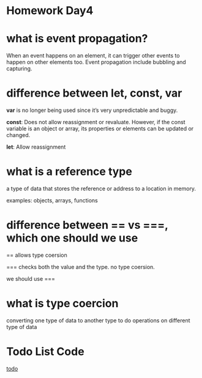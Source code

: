 # Homework Day4

# what is event propagation?

When an event happens on an element, it can trigger other events to happen on other elements too. Event propagation include bubbling and capturing.

# difference between let, const, var

**var** is no longer being used since it’s very unpredictable and buggy.

**const**: Does not allow reassignment or revaluate. However, if the const variable is an object or array, its properties or elements can be updated or changed.

**let**: Allow reassignment

# what is a reference type

a type of data that stores the reference or address to a location in memory.

examples: objects, arrays, functions

# difference between == vs ===, which one should we use

== allows type coersion

===  checks both the value and the type. no type coersion.

we should use === 

# what is type coercion

 converting one type of data to another type to do operations on different type of data

# Todo List Code

[todo](https://codesandbox.io/p/sandbox/todo-fz859c?layout=%7B%22sidebarPanel%22%3A%22EXPLORER%22%2C%22rootPanelGroup%22%3A%7B%22direction%22%3A%22horizontal%22%2C%22contentType%22%3A%22UNKNOWN%22%2C%22type%22%3A%22PANEL_GROUP%22%2C%22id%22%3A%22ROOT_LAYOUT%22%2C%22panels%22%3A%5B%7B%22type%22%3A%22PANEL_GROUP%22%2C%22contentType%22%3A%22UNKNOWN%22%2C%22direction%22%3A%22vertical%22%2C%22id%22%3A%22clraaoq6e00063b6hs2q6tsv7%22%2C%22sizes%22%3A%5B100%2C0%5D%2C%22panels%22%3A%5B%7B%22type%22%3A%22PANEL_GROUP%22%2C%22contentType%22%3A%22EDITOR%22%2C%22direction%22%3A%22horizontal%22%2C%22id%22%3A%22EDITOR%22%2C%22panels%22%3A%5B%7B%22type%22%3A%22PANEL%22%2C%22contentType%22%3A%22EDITOR%22%2C%22id%22%3A%22clraaoq6e00023b6hmmms7e3t%22%7D%5D%7D%2C%7B%22type%22%3A%22PANEL_GROUP%22%2C%22contentType%22%3A%22SHELLS%22%2C%22direction%22%3A%22horizontal%22%2C%22id%22%3A%22SHELLS%22%2C%22panels%22%3A%5B%7B%22type%22%3A%22PANEL%22%2C%22contentType%22%3A%22SHELLS%22%2C%22id%22%3A%22clraaoq6e00033b6hsgpkrywk%22%7D%5D%2C%22sizes%22%3A%5B100%5D%7D%5D%7D%2C%7B%22type%22%3A%22PANEL_GROUP%22%2C%22contentType%22%3A%22DEVTOOLS%22%2C%22direction%22%3A%22vertical%22%2C%22id%22%3A%22DEVTOOLS%22%2C%22panels%22%3A%5B%7B%22type%22%3A%22PANEL%22%2C%22contentType%22%3A%22DEVTOOLS%22%2C%22id%22%3A%22clraaoq6e00053b6hvl68e490%22%7D%5D%2C%22sizes%22%3A%5B100%5D%7D%5D%2C%22sizes%22%3A%5B50%2C50%5D%7D%2C%22tabbedPanels%22%3A%7B%22clraaoq6e00023b6hmmms7e3t%22%3A%7B%22id%22%3A%22clraaoq6e00023b6hmmms7e3t%22%2C%22tabs%22%3A%5B%7B%22id%22%3A%22clrabb9bm00023b6hxme95dcv%22%2C%22mode%22%3A%22permanent%22%2C%22type%22%3A%22FILE%22%2C%22initialSelections%22%3A%5B%7B%22startLineNumber%22%3A36%2C%22startColumn%22%3A1%2C%22endLineNumber%22%3A36%2C%22endColumn%22%3A1%7D%5D%2C%22filepath%22%3A%22%2Fscript.js%22%2C%22state%22%3A%22IDLE%22%7D%5D%2C%22activeTabId%22%3A%22clrabb9bm00023b6hxme95dcv%22%7D%2C%22clraaoq6e00053b6hvl68e490%22%3A%7B%22tabs%22%3A%5B%7B%22id%22%3A%22clraaoq6e00043b6h4a2b5uiu%22%2C%22mode%22%3A%22permanent%22%2C%22type%22%3A%22UNASSIGNED_PORT%22%2C%22port%22%3A0%2C%22path%22%3A%22%2F%22%7D%5D%2C%22id%22%3A%22clraaoq6e00053b6hvl68e490%22%2C%22activeTabId%22%3A%22clraaoq6e00043b6h4a2b5uiu%22%7D%2C%22clraaoq6e00033b6hsgpkrywk%22%3A%7B%22tabs%22%3A%5B%5D%2C%22id%22%3A%22clraaoq6e00033b6hsgpkrywk%22%7D%7D%2C%22showDevtools%22%3Atrue%2C%22showShells%22%3Afalse%2C%22showSidebar%22%3Atrue%2C%22sidebarPanelSize%22%3A15%7D)